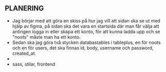 ## PLANERING

* Jag börjar med att göra en skiss på hur jag vill att sidan ska se ut med hjälp av figma, på sidan ska det vara en startsida där man får välja att antingen logga in eller skapa ett konto, för att kunna ladda upp och se "noots" måste man ha ett konto.
* Sedan ska jag göra två stycken databastables i tableplus, en för noots och en för users, det ska finnas id, body, username och password, created_at. 
* 
* sass, stilar, frontend
